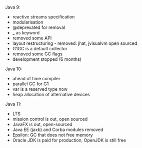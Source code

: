 Java 9:
- reactive streams specification
- modularisation
- @deprexated for removal
- _ as keyword
- removed some API
- layout restructuring - removed: jhat, jvisualvm open sourced
- G1GC is a default collector
- removed some GC flags
- development stopped (6 months)

Java 10:
- ahead of time compiler
- parallel GC for G1
- var is a reserved type now
- heap allocation of alternative devices

Java 11:
- LTS
- mission control is out, open sourced
- JavaFX is out, open-sourced
- Java EE (jaxb) and Corba modules removed
- Epsilon: GC that does not free memory
- Oracle JDK is paid for production, OpenJDK is still free
